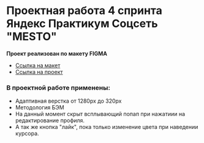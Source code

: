 # Проектная работа 4 спринта Яндекс Практикум Cоцсеть "MESTO" 
**Проект реализован по макету FIGMA**
* [Ссылка на макет](https://www.figma.com/file/2cn9N9jSkmxD84oJik7xL7/JavaScript.-Sprint-4?node-id=0%3A1)
* [Ссылка на проект](https://kolotygin57.github.io/Mesto/)
### В проектной работе применены:
* Адаптивная верстка от 1280px до 320px
* Методология БЭМ
* На данный момент скрыт всплывающий попап при нажатиии на редактирование профиля. 
* А так же кнопка "лайк", пока только изменение цвета при наведении курсора.
